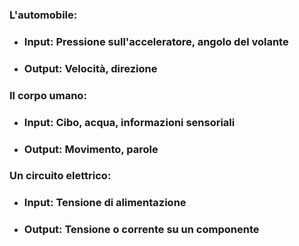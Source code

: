 
### **L'automobile:**
- ### **Input:** Pressione sull'acceleratore, angolo del volante
- ### **Output:** Velocità, direzione <VSpace space="4"/>


<v-clicks>

### **Il corpo umano:**
- ### **Input:** Cibo, acqua, informazioni sensoriali
- ### **Output:** Movimento, parole <VSpace space="4"/>


### **Un circuito elettrico:**
- ### **Input:** Tensione di alimentazione
- ### **Output:** Tensione o corrente su un componente

</v-clicks>
